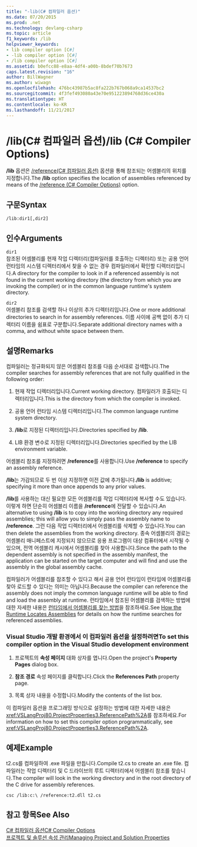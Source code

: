 ```yaml
---
title: "-lib(C# 컴파일러 옵션)"
ms.date: 07/20/2015
ms.prod: .net
ms.technology: devlang-csharp
ms.topic: article
f1_keywords: /lib
helpviewer_keywords:
- lib compiler option [C#]
- -lib compiler option [C#]
- /lib compiler option [C#]
ms.assetid: b0efcc88-e8aa-4df4-a00b-8bdef70b7673
caps.latest.revision: "16"
author: BillWagner
ms.author: wiwagn
ms.openlocfilehash: 476bc43987b5ac8fa222b767b068a9ca14537bc2
ms.sourcegitcommit: 4f3fef493080a43e70e951223894768d36ce430a
ms.translationtype: HT
ms.contentlocale: ko-KR
ms.lasthandoff: 11/21/2017
---
```

# <a name="lib-c-compiler-options"></a><span data-ttu-id="1cde6-102">/lib(C# 컴파일러 옵션)</span><span class="sxs-lookup"><span data-stu-id="1cde6-102">/lib (C# Compiler Options)</span></span>
<span data-ttu-id="1cde6-103">**/lib** 옵션은 [/reference(C# 컴파일러 옵션)](../../../csharp/language-reference/compiler-options/reference-compiler-option.md) 옵션을 통해 참조되는 어셈블리의 위치를 지정합니다.</span><span class="sxs-lookup"><span data-stu-id="1cde6-103">The **/lib** option specifies the location of assemblies referenced by means of the [/reference (C# Compiler Options)](../../../csharp/language-reference/compiler-options/reference-compiler-option.md) option.</span></span>  
  
## <a name="syntax"></a><span data-ttu-id="1cde6-104">구문</span><span class="sxs-lookup"><span data-stu-id="1cde6-104">Syntax</span></span>  
  
```console  
/lib:dir1[,dir2]  
```  
  
## <a name="arguments"></a><span data-ttu-id="1cde6-105">인수</span><span class="sxs-lookup"><span data-stu-id="1cde6-105">Arguments</span></span>  
 `dir1`  
 <span data-ttu-id="1cde6-106">참조된 어셈블리를 현재 작업 디렉터리(컴파일러를 호출하는 디렉터리) 또는 공용 언어 런타임의 시스템 디렉터리에서 찾을 수 없는 경우 컴파일러에서 확인할 디렉터리입니다.</span><span class="sxs-lookup"><span data-stu-id="1cde6-106">A directory for the compiler to look in if a referenced assembly is not found in the current working directory (the directory from which you are invoking the compiler) or in the common language runtime's system directory.</span></span>  
  
 `dir2`  
 <span data-ttu-id="1cde6-107">어셈블리 참조를 검색할 하나 이상의 추가 디렉터리입니다.</span><span class="sxs-lookup"><span data-stu-id="1cde6-107">One or more additional directories to search in for assembly references.</span></span> <span data-ttu-id="1cde6-108">이름 사이에 공백 없이 추가 디렉터리 이름을 쉼표로 구분합니다.</span><span class="sxs-lookup"><span data-stu-id="1cde6-108">Separate additional directory names with a comma, and without white space between them.</span></span>  
  
## <a name="remarks"></a><span data-ttu-id="1cde6-109">설명</span><span class="sxs-lookup"><span data-stu-id="1cde6-109">Remarks</span></span>  
 <span data-ttu-id="1cde6-110">컴파일러는 정규화되지 않은 어셈블리 참조를 다음 순서대로 검색합니다.</span><span class="sxs-lookup"><span data-stu-id="1cde6-110">The compiler searches for assembly references that are not fully qualified in the following order:</span></span>  
  
1.  <span data-ttu-id="1cde6-111">현재 작업 디렉터리입니다.</span><span class="sxs-lookup"><span data-stu-id="1cde6-111">Current working directory.</span></span> <span data-ttu-id="1cde6-112">컴파일러가 호출되는 디렉터리입니다.</span><span class="sxs-lookup"><span data-stu-id="1cde6-112">This is the directory from which the compiler is invoked.</span></span>  
  
2.  <span data-ttu-id="1cde6-113">공용 언어 런타임 시스템 디렉터리입니다.</span><span class="sxs-lookup"><span data-stu-id="1cde6-113">The common language runtime system directory.</span></span>  
  
3.  <span data-ttu-id="1cde6-114">**/lib**로 지정된 디렉터리입니다.</span><span class="sxs-lookup"><span data-stu-id="1cde6-114">Directories specified by **/lib**.</span></span>  
  
4.  <span data-ttu-id="1cde6-115">LIB 환경 변수로 지정된 디렉터리입니다.</span><span class="sxs-lookup"><span data-stu-id="1cde6-115">Directories specified by the LIB environment variable.</span></span>  
  
 <span data-ttu-id="1cde6-116">어셈블리 참조를 지정하려면 **/reference**를 사용합니다.</span><span class="sxs-lookup"><span data-stu-id="1cde6-116">Use **/reference** to specify an assembly reference.</span></span>  
  
 <span data-ttu-id="1cde6-117">**/lib**는 가감되므로 두 번 이상 지정하면 이전 값에 추가됩니다.</span><span class="sxs-lookup"><span data-stu-id="1cde6-117">**/lib** is additive; specifying it more than once appends to any prior values.</span></span>  
  
 <span data-ttu-id="1cde6-118">**/lib**를 사용하는 대신 필요한 모든 어셈블리를 작업 디렉터리에 복사할 수도 있습니다. 이렇게 하면 단순히 어셈블리 이름을 **/reference**에 전달할 수 있습니다.</span><span class="sxs-lookup"><span data-stu-id="1cde6-118">An alternative to using **/lib** is to copy into the working directory any required assemblies; this will allow you to simply pass the assembly name to **/reference**.</span></span> <span data-ttu-id="1cde6-119">그런 다음 작업 디렉터리에서 어셈블리를 삭제할 수 있습니다.</span><span class="sxs-lookup"><span data-stu-id="1cde6-119">You can then delete the assemblies from the working directory.</span></span> <span data-ttu-id="1cde6-120">종속 어셈블리의 경로는 어셈블리 매니페스트에 지정되지 않으므로 응용 프로그램이 대상 컴퓨터에서 시작될 수 있으며, 전역 어셈블리 캐시에서 어셈블리를 찾아 사용합니다.</span><span class="sxs-lookup"><span data-stu-id="1cde6-120">Since the path to the dependent assembly is not specified in the assembly manifest, the application can be started on the target computer and will find and use the assembly in the global assembly cache.</span></span>  
  
 <span data-ttu-id="1cde6-121">컴파일러가 어셈블리를 참조할 수 있다고 해서 공용 언어 런타임이 런타임에 어셈블리를 찾아 로드할 수 있다는 의미는 아닙니다.</span><span class="sxs-lookup"><span data-stu-id="1cde6-121">Because the compiler can reference the assembly does not imply the common language runtime will be able to find and load the assembly at runtime.</span></span> <span data-ttu-id="1cde6-122">런타임에서 참조된 어셈블리를 검색하는 방법에 대한 자세한 내용은 [런타임에서 어셈블리를 찾는 방법](../../../framework/deployment/how-the-runtime-locates-assemblies.md)을 참조하세요.</span><span class="sxs-lookup"><span data-stu-id="1cde6-122">See [How the Runtime Locates Assemblies](../../../framework/deployment/how-the-runtime-locates-assemblies.md) for details on how the runtime searches for referenced assemblies.</span></span>  
  
### <a name="to-set-this-compiler-option-in-the-visual-studio-development-environment"></a><span data-ttu-id="1cde6-123">Visual Studio 개발 환경에서 이 컴파일러 옵션을 설정하려면</span><span class="sxs-lookup"><span data-stu-id="1cde6-123">To set this compiler option in the Visual Studio development environment</span></span>  
  
1.  <span data-ttu-id="1cde6-124">프로젝트의 **속성 페이지** 대화 상자를 엽니다.</span><span class="sxs-lookup"><span data-stu-id="1cde6-124">Open the project's **Property Pages** dialog box.</span></span>  
  
2.  <span data-ttu-id="1cde6-125">**참조 경로** 속성 페이지를 클릭합니다.</span><span class="sxs-lookup"><span data-stu-id="1cde6-125">Click the **References Path** property page.</span></span>  
  
3.  <span data-ttu-id="1cde6-126">목록 상자 내용을 수정합니다.</span><span class="sxs-lookup"><span data-stu-id="1cde6-126">Modify the contents of the list box.</span></span>  
  
 <span data-ttu-id="1cde6-127">이 컴파일러 옵션을 프로그래밍 방식으로 설정하는 방법에 대한 자세한 내용은 <xref:VSLangProj80.ProjectProperties3.ReferencePath%2A>를 참조하세요.</span><span class="sxs-lookup"><span data-stu-id="1cde6-127">For information on how to set this compiler option programmatically, see <xref:VSLangProj80.ProjectProperties3.ReferencePath%2A>.</span></span>  
  
## <a name="example"></a><span data-ttu-id="1cde6-128">예제</span><span class="sxs-lookup"><span data-stu-id="1cde6-128">Example</span></span>  
 <span data-ttu-id="1cde6-129">t2.cs를 컴파일하여 .exe 파일을 만듭니다.</span><span class="sxs-lookup"><span data-stu-id="1cde6-129">Compile t2.cs to create an .exe file.</span></span> <span data-ttu-id="1cde6-130">컴파일러는 작업 디렉터리 및 C 드라이브의 루트 디렉터리에서 어셈블리 참조를 찾습니다.</span><span class="sxs-lookup"><span data-stu-id="1cde6-130">The compiler will look in the working directory and in the root directory of the C drive for assembly references.</span></span>  
  
```console  
csc /lib:c:\ /reference:t2.dll t2.cs  
```  
  
## <a name="see-also"></a><span data-ttu-id="1cde6-131">참고 항목</span><span class="sxs-lookup"><span data-stu-id="1cde6-131">See Also</span></span>  
 [<span data-ttu-id="1cde6-132">C# 컴파일러 옵션</span><span class="sxs-lookup"><span data-stu-id="1cde6-132">C# Compiler Options</span></span>](../../../csharp/language-reference/compiler-options/index.md)  
 [<span data-ttu-id="1cde6-133">프로젝트 및 솔루션 속성 관리</span><span class="sxs-lookup"><span data-stu-id="1cde6-133">Managing Project and Solution Properties</span></span>](/visualstudio/ide/managing-project-and-solution-properties)
